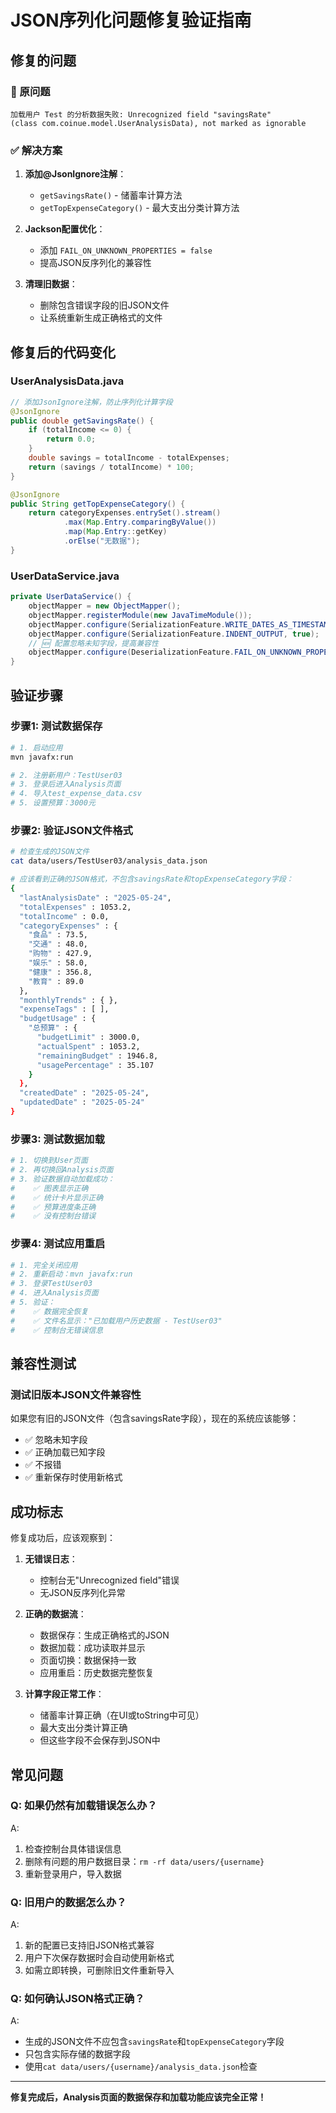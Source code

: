 # JSON序列化问题修复验证指南

## 修复的问题

### 🐛 原问题
```
加载用户 Test 的分析数据失败: Unrecognized field "savingsRate" 
(class com.coinue.model.UserAnalysisData), not marked as ignorable
```

### ✅ 解决方案

1. **添加@JsonIgnore注解**：
   - `getSavingsRate()` - 储蓄率计算方法
   - `getTopExpenseCategory()` - 最大支出分类计算方法
   
2. **Jackson配置优化**：
   - 添加 `FAIL_ON_UNKNOWN_PROPERTIES = false`
   - 提高JSON反序列化的兼容性

3. **清理旧数据**：
   - 删除包含错误字段的旧JSON文件
   - 让系统重新生成正确格式的文件

## 修复后的代码变化

### UserAnalysisData.java
```java
// 添加JsonIgnore注解，防止序列化计算字段
@JsonIgnore
public double getSavingsRate() {
    if (totalIncome <= 0) {
        return 0.0;
    }
    double savings = totalIncome - totalExpenses;
    return (savings / totalIncome) * 100;
}

@JsonIgnore
public String getTopExpenseCategory() {
    return categoryExpenses.entrySet().stream()
            .max(Map.Entry.comparingByValue())
            .map(Map.Entry::getKey)
            .orElse("无数据");
}
```

### UserDataService.java
```java
private UserDataService() {
    objectMapper = new ObjectMapper();
    objectMapper.registerModule(new JavaTimeModule());
    objectMapper.configure(SerializationFeature.WRITE_DATES_AS_TIMESTAMPS, false);
    objectMapper.configure(SerializationFeature.INDENT_OUTPUT, true);
    // 🆕 配置忽略未知字段，提高兼容性
    objectMapper.configure(DeserializationFeature.FAIL_ON_UNKNOWN_PROPERTIES, false);
}
```

## 验证步骤

### 步骤1: 测试数据保存
```bash
# 1. 启动应用
mvn javafx:run

# 2. 注册新用户：TestUser03
# 3. 登录后进入Analysis页面
# 4. 导入test_expense_data.csv
# 5. 设置预算：3000元
```

### 步骤2: 验证JSON文件格式
```bash
# 检查生成的JSON文件
cat data/users/TestUser03/analysis_data.json

# 应该看到正确的JSON格式，不包含savingsRate和topExpenseCategory字段：
{
  "lastAnalysisDate" : "2025-05-24",
  "totalExpenses" : 1053.2,
  "totalIncome" : 0.0,
  "categoryExpenses" : {
    "食品" : 73.5,
    "交通" : 48.0,
    "购物" : 427.9,
    "娱乐" : 58.0,
    "健康" : 356.8,
    "教育" : 89.0
  },
  "monthlyTrends" : { },
  "expenseTags" : [ ],
  "budgetUsage" : {
    "总预算" : {
      "budgetLimit" : 3000.0,
      "actualSpent" : 1053.2,
      "remainingBudget" : 1946.8,
      "usagePercentage" : 35.107
    }
  },
  "createdDate" : "2025-05-24",
  "updatedDate" : "2025-05-24"
}
```

### 步骤3: 测试数据加载
```bash
# 1. 切换到User页面
# 2. 再切换回Analysis页面
# 3. 验证数据自动加载成功：
#    ✅ 图表显示正确
#    ✅ 统计卡片显示正确
#    ✅ 预算进度条正确
#    ✅ 没有控制台错误
```

### 步骤4: 测试应用重启
```bash
# 1. 完全关闭应用
# 2. 重新启动：mvn javafx:run
# 3. 登录TestUser03
# 4. 进入Analysis页面
# 5. 验证：
#    ✅ 数据完全恢复
#    ✅ 文件名显示："已加载用户历史数据 - TestUser03"
#    ✅ 控制台无错误信息
```

## 兼容性测试

### 测试旧版本JSON文件兼容性
如果您有旧的JSON文件（包含savingsRate字段），现在的系统应该能够：
- ✅ 忽略未知字段
- ✅ 正确加载已知字段
- ✅ 不报错
- ✅ 重新保存时使用新格式

## 成功标志

修复成功后，应该观察到：

1. **无错误日志**：
   - 控制台无"Unrecognized field"错误
   - 无JSON反序列化异常

2. **正确的数据流**：
   - 数据保存：生成正确格式的JSON
   - 数据加载：成功读取并显示
   - 页面切换：数据保持一致
   - 应用重启：历史数据完整恢复

3. **计算字段正常工作**：
   - 储蓄率计算正确（在UI或toString中可见）
   - 最大支出分类计算正确
   - 但这些字段不会保存到JSON中

## 常见问题

### Q: 如果仍然有加载错误怎么办？
A: 
1. 检查控制台具体错误信息
2. 删除有问题的用户数据目录：`rm -rf data/users/{username}`
3. 重新登录用户，导入数据

### Q: 旧用户的数据怎么办？
A: 
1. 新的配置已支持旧JSON格式兼容
2. 用户下次保存数据时会自动使用新格式
3. 如需立即转换，可删除旧文件重新导入

### Q: 如何确认JSON格式正确？
A: 
- 生成的JSON文件不应包含`savingsRate`和`topExpenseCategory`字段
- 只包含实际存储的数据字段
- 使用`cat data/users/{username}/analysis_data.json`检查

---

**修复完成后，Analysis页面的数据保存和加载功能应该完全正常！** 